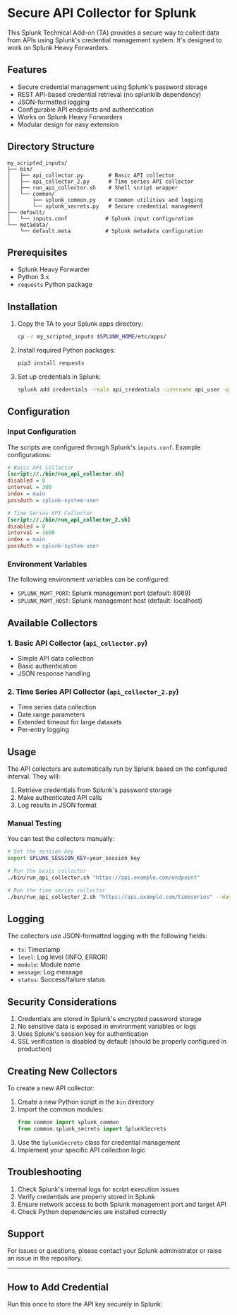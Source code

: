# Secure API Collector for Splunk

This Splunk Technical Add-on (TA) provides a secure way to collect data from APIs using Splunk's credential management system. It's designed to work on Splunk Heavy Forwarders.

## Features

- Secure credential management using Splunk's password storage
- REST API-based credential retrieval (no splunklib dependency)
- JSON-formatted logging
- Configurable API endpoints and authentication
- Works on Splunk Heavy Forwarders
- Modular design for easy extension

## Directory Structure

```
my_scripted_inputs/
├── bin/
│   ├── api_collector.py        # Basic API collector
│   ├── api_collector_2.py      # Time series API collector
│   ├── run_api_collector.sh    # Shell script wrapper
│   └── common/
│       ├── splunk_common.py    # Common utilities and logging
│       └── splunk_secrets.py   # Secure credential management
├── default/
│   └── inputs.conf            # Splunk input configuration
└── metadata/
    └── default.meta           # Splunk metadata configuration
```

## Prerequisites

- Splunk Heavy Forwarder
- Python 3.x
- `requests` Python package

## Installation

1. Copy the TA to your Splunk apps directory:
   ```bash
   cp -r my_scripted_inputs $SPLUNK_HOME/etc/apps/
   ```

2. Install required Python packages:
   ```bash
   pip3 install requests
   ```

3. Set up credentials in Splunk:
   ```bash
   splunk add credentials -realm api_credentials -username api_user -password your_api_key
   ```

## Configuration

### Input Configuration

The scripts are configured through Splunk's `inputs.conf`. Example configurations:

```ini
# Basic API Collector
[script://./bin/run_api_collector.sh]
disabled = 0
interval = 300
index = main
passAuth = splunk-system-user

# Time Series API Collector
[script://./bin/run_api_collector_2.sh]
disabled = 0
interval = 3600
index = main
passAuth = splunk-system-user
```

### Environment Variables

The following environment variables can be configured:

- `SPLUNK_MGMT_PORT`: Splunk management port (default: 8089)
- `SPLUNK_MGMT_HOST`: Splunk management host (default: localhost)

## Available Collectors

### 1. Basic API Collector (`api_collector.py`)
- Simple API data collection
- Basic authentication
- JSON response handling

### 2. Time Series API Collector (`api_collector_2.py`)
- Time series data collection
- Date range parameters
- Extended timeout for large datasets
- Per-entry logging

## Usage

The API collectors are automatically run by Splunk based on the configured interval. They will:

1. Retrieve credentials from Splunk's password storage
2. Make authenticated API calls
3. Log results in JSON format

### Manual Testing

You can test the collectors manually:

```bash
# Set the session key
export SPLUNK_SESSION_KEY=your_session_key

# Run the basic collector
./bin/run_api_collector.sh "https://api.example.com/endpoint"

# Run the time series collector
./bin/run_api_collector_2.sh "https://api.example.com/timeseries" --days 7
```

## Logging

The collectors use JSON-formatted logging with the following fields:
- `ts`: Timestamp
- `level`: Log level (INFO, ERROR)
- `module`: Module name
- `message`: Log message
- `status`: Success/failure status

## Security Considerations

1. Credentials are stored in Splunk's encrypted password storage
2. No sensitive data is exposed in environment variables or logs
3. Uses Splunk's session key for authentication
4. SSL verification is disabled by default (should be properly configured in production)

## Creating New Collectors

To create a new API collector:

1. Create a new Python script in the `bin` directory
2. Import the common modules:
   ```python
   from common import splunk_common
   from common.splunk_secrets import SplunkSecrets
   ```
3. Use the `SplunkSecrets` class for credential management
4. Implement your specific API collection logic

## Troubleshooting

1. Check Splunk's internal logs for script execution issues
2. Verify credentials are properly stored in Splunk
3. Ensure network access to both Splunk management port and target API
4. Check Python dependencies are installed correctly

## Support

For issues or questions, please contact your Splunk administrator or raise an issue in the repository.

---

## How to Add Credential

Run this once to store the API key securely in Splunk:

```